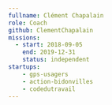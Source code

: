 ```yaml
---
fullname: Clément Chapalain
role: Coach
github: ClementChapalain
missions:
  - start: 2018-09-05
    end: 2019-12-31
    status: independent
startups:
    - gps-usagers
    - action-bidonvilles
    - codedutravail
---
```

